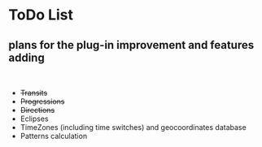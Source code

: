 # ToDo List #
## plans for the plug-in improvement and features adding ##
<br>

<ul><li><del>Transits</del>
</li><li><del>Progressions</del>
</li><li><del>Directions</del>
</li><li>Eclipses<br>
</li><li>TimeZones (including time switches) and geocoordinates database<br>
</li><li>Patterns calculation